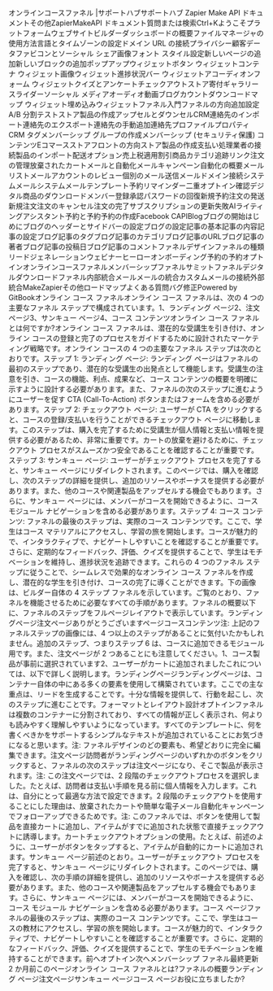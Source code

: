 オンラインコースファネル |サポートハブサポートハブ Zapier Make API ドキュメントその他ZapierMakeAPI ドキュメント質問または検索Ctrl+Kようこそプラットフォームウェブサイトビルダーダッシュボードの概要ファイルマネージャの使用方法言語とタイムゾーンの設定ドメイン URL の接続プライバシー顧客データファビコンとソーシャル シェア画像フォント スタイル設定新しいページの追加新しいブロックの追加ポップアップウィジェットボタン ウィジェットコンテナ ウィジェット画像ウィジェット進捗状況バー ウィジェットアコーディオンフォーム ウィジェットクイズとアンケートチェックアウトストア寄付ギャラリースライダーソーシャル メディアオーディオ動画ブログカウントダウンコードマップ ウィジェット埋め込みウィジェットファネル入門ファネルの方向追加設定A/B 分割テストストア製品の作成アップセルとダウンセルCRM連絡先のインポート連絡先のエクスポート連絡先の手動追加連絡先プロファイルプロパティCRM タグメンバーシップ グループの作成メンバーシップ (セキュリティ保護) コンテンツEコマースストアフロントの方向ストア製品の作成支払い処理業者の接続製品のインポート配送オプション売上税適用割引商品カテゴリ追跡リンク注文の管理放棄されたカートメールと自動化メールキャンペーン自動化の概要メールリストメールアカウントのレビュー個別のメール送信メールドメイン接続システムメールシステムメールテンプレート予約リマインダー二重オプトイン確認デジタル商品のダウンロードメンバー登録承認パスワードの回復新規予約注文の発送新規注文注文のキャンセル注文の完了サブスクリプションの更新失敗AIライティングアシスタント予約と予約予約の作成Facebook CAPIBlogブログの開始はじめにブログのヘッダーとサイドバーの設定ブログの設定記事の基本記事の内容記事の設定ブログ記事のタグブログ記事のカテゴリブログ記事のURLブログ記事の著者ブログ記事の投稿日ブログ記事のコメントファネルデザインファネルの種類リードジェネレーションウェビナーヒーローオンボーディング予約の予約オプトインオンラインコースファネルメンバーシップファネルサミットファネルデジタルダウンロードファネル内部統合メールメールの統合カスタムメールの接続外部統合MakeZapierその他ロードマップよくある質問バグ修正Powered by GitBookオンライン コース ファネルオンライン コース ファネルは、次の 4 つの主要なファネル ステップで構成されています。1、ランディング ページ2、注文ページ3、サンキュー ページ4、コース コンテンツオンライン コース ファネルとは何ですか?オンライン コース ファネルは、潜在的な受講生を引き付け、オンライン コースの登録と完了のプロセスをガイドするために設計されたマーケティング戦略です。オンライン コースの 4 つの主要なファネル ステップは次のとおりです。ステップ 1: ランディング ページ: ランディング ページはファネルの最初のステップであり、潜在的な受講生の出発点として機能します。受講生の注意を引き、コースの機能、利点、成果など、コース コンテンツの概要を明確に示すように設計する必要があります。また、ファネルの次のステップに進むようにユーザーを促す CTA (Call-To-Action) ボタンまたはフォームを含める必要があります。ステップ 2: チェックアウト ページ: ユーザーが CTA をクリックすると、コースの登録/支払いを行うことができるチェックアウト ページに移動します。このステップは、購入を完了するために受講生が個人情報と支払い情報を提供する必要があるため、非常に重要です。カートの放棄を避けるために、チェックアウト プロセスがスムーズかつ安全であることを確認することが重要です。ステップ 3: サンキュー ページ: ユーザーがチェックアウト プロセスを完了すると、サンキュー ページにリダイレクトされます。このページでは、購入を確認し、次のステップの詳細を提供し、追加のリソースやボーナスを提供する必要があります。また、他のコースや関連製品をアップセルする機会でもあります。さらに、サンキュー ページには、メンバーがコースを開始できるように、コース モジュール ナビゲーションを含める必要があります。ステップ 4: コース コンテンツ: ファネルの最後のステップは、実際のコース コンテンツです。ここで、学生はコース マテリアルにアクセスし、学習の旅を開始します。コースが魅力的で、インタラクティブで、ナビゲートしやすいことを確認することが重要です。さらに、定期的なフィードバック、評価、クイズを提供することで、学生はモチベーションを維持し、進捗状況を追跡できます。これらの 4 つのファネル ステップに従うことで、シームレスで効果的なオンライン コース ファネルを作成し、潜在的な学生を引き付け、コースの完了に導くことができます。下の画像は、ビルダー自体の 4 ステップ ファネルを示しています。ご覧のとおり、ファネルを機能させるために必要なすべての手順があります。ファネルの概要以下に、ファネルのステップをフルページレイアウトで表示しています。ランディングページ注文ページありがとうございますページコースコンテンツ注: 上記のファネルステップの画像には、4 つ以上のステップがあることに気付いたかもしれません。追加のステップ、つまりステップ 6 は、コースに追加できるモジュール用です。また、注文ページが 2 つあることにも注意してください。1、コース製品が事前に選択されています2、ユーザーがカートに追加されましたこれについては、以下で詳しく説明します。ランディングページランディングページは、コンテナー自体の中にある多くの要素を使用して構築されています。ここでの主な重点は、リードを生成することです。十分な情報を提供して、行動を起こし、次のステップに進むことです。フォーマットとレイアウト設計オプトインファネルは複数のコンテナーに分割されており、すべての情報が正しく表示され、何よりも読みやすく理解しやすいようになっています。すべてのテンプレートに、何を書くべきかをサポートするシンプルなテキストが追加されていることにお気づきになると思います。注: ファネルデザインのどの要素も、希望どおりに完全に編集できます。注文ページ訪問者がランディングページのいずれかのボタンをクリックすると、ファネルの次のステップは注文ページになり、そこで製品が表示されます。注: この注文ページでは、2 段階のチェックアウトプロセスを選択しました。たとえば、訪問者は支払い手順を見る前に個人情報を入力します。これは、自分にとって最適な方法で設定できます。2 段階のチェックアウトを使用することにした理由は、放棄されたカートや簡単な電子メール自動化キャンペーンでフォローアップできるためです。注: このファネルでは、ボタンを使用して製品を直接カートに追加し、アイテムがすでに追加された状態で直接チェックアウトに誘導します。カートチェックアウトオプションの使用。たとえば、前述のように、ユーザーがボタンをタップすると、アイテムが自動的にカートに追加されます。サンキュー ページ前述のとおり。ユーザーがチェックアウト プロセスを完了すると、サンキュー ページにリダイレクトされます。このページでは、購入を確認し、次の手順の詳細を提供し、追加のリソースやボーナスを提供する必要があります。また、他のコースや関連製品をアップセルする機会でもあります。さらに、サンキュー ページには、メンバーがコースを開始できるように、コース モジュール ナビゲーションを含める必要があります。コース ページファネルの最後のステップは、実際のコース コンテンツです。ここで、学生はコースの教材にアクセスし、学習の旅を開始します。コースが魅力的で、インタラクティブで、ナビゲートしやすいことを確認することが重要です。さらに、定期的なフィードバック、評価、クイズを提供することで、学生のモチベーションを維持することができます。前へオプトイン次へメンバーシップ ファネル最終更新 2 か月前このページオンライン コース ファネルとは?ファネルの概要ランディング ページ注文ページサンキュー ページコース ページお役に立ちましたか?